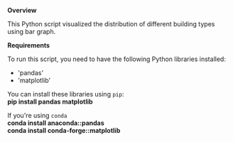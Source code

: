 **Overview**

This Python script visualized the distribution of different building types using bar graph. 

**Requirements**

To run this script, you need to have the following Python libraries installed:
  - 'pandas'
  - 'matplotlib'

You can install these libraries using `pip`:\
__pip install pandas matplotlib__

If you're using `conda`\
__conda install anaconda::pandas__\
__conda install conda-forge::matplotlib__
